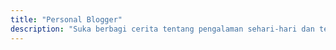 ```yaml
---
title: "Personal Blogger"
description: "Suka berbagi cerita tentang pengalaman sehari-hari dan terkadang berbagi tutorial ringan seputar teknologi."
---
```

